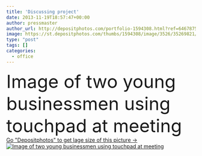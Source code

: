 ```yaml
---
title: 'Discussing project'
date: 2013-11-19T18:57:47+00:00
author: pressmaster
author_url: http://depositphotos.com/portfolio-1594308.html?ref=64678756
image: https://st.depositphotos.com/thumbs/1594308/image/3526/35269821/api_thumb_450.jpg?forcejpeg=true
type: "post"
tags: []
categories: 
  - office
---
```

<div aling="center">
            <font size="60"> Image of two young businessmen using touchpad at meeting</font>   
</div>
<div>
    <a href='https://depositphotos.com/35269821/stock-photo-discussing-project.html?ref=64678756' target=_blank > Go "Depositphotos" to get lage size of this picture ->
        <img href='https://depositphotos.com/35269821/stock-photo-discussing-project.html?ref=64678756' src='https://st.depositphotos.com/1594308/3526/i/950/depositphotos_35269821-stock-photo-discussing-project.jpg?forcejpeg=true' alt='Image of two young businessmen using touchpad at meeting' >
    </a>
</div>
